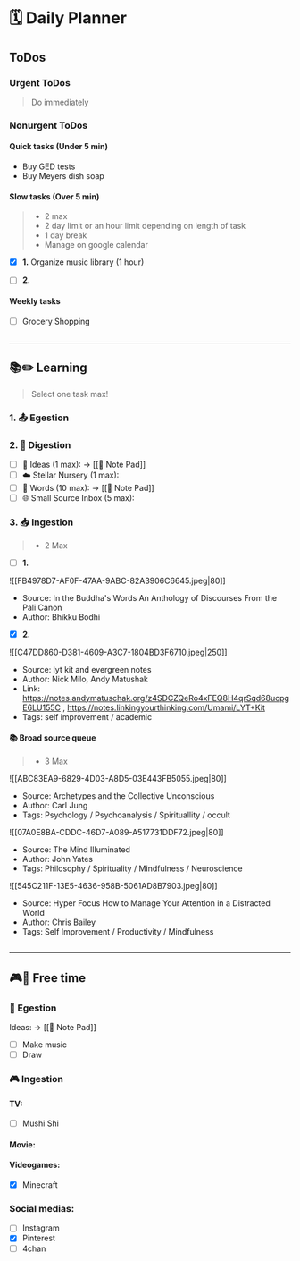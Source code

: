 # 🗓 Daily Planner

## ToDos

### Urgent ToDos

> Do immediately

### Nonurgent ToDos

#### Quick tasks (Under 5 min)

- Buy GED tests
- Buy Meyers dish soap

#### Slow tasks (Over 5 min)

> - 2 max
> - 2 day limit or an hour limit depending on length of task
> - 1 day break
> - Manage on google calendar 

- [x] **1.** Organize music library (1 hour)

- [ ] **2.** 

#### Weekly tasks

- [ ] Grocery Shopping

##
___

## **📚✏️ Learning**

> Select one task max!

### 1. 📤 Egestion

### 2. 📝 Digestion

- [ ] 💭 Ideas (1 max):  -> [[📝 Note Pad]]
- [ ] ☁️ Stellar Nursery (1 max): 
- [ ] 💬 Words (10 max):  -> [[📝 Note Pad]]
- [ ] 🌐 Small Source Inbox (5 max):  

### 3. 📥 Ingestion

> - 2 Max

- [ ] **1.** 

![[FB4978D7-AF0F-47AA-9ABC-82A3906C6645.jpeg|80]]
- Source: In the Buddha's Words An Anthology of Discourses From the Pali Canon
- Author: Bhikku Bodhi
>
- [x] **2.** 

![[C47DD860-D381-4609-A3C7-1804BD3F6710.jpeg|250]]
- Source: lyt kit and evergreen notes
- Author: Nick Milo, Andy Matushak
- Link: https://notes.andymatuschak.org/z4SDCZQeRo4xFEQ8H4qrSqd68ucpgE6LU155C , https://notes.linkingyourthinking.com/Umami/LYT+Kit
- Tags: self improvement / academic 

#### 📚 Broad source queue

> - 3 Max

![[ABC83EA9-6829-4D03-A8D5-03E443FB5055.jpeg|80]]
- Source: Archetypes and the Collective Unconscious
- Author: Carl Jung
- Tags: Psychology / Psychoanalysis / Spirituallity / occult

![[07A0E8BA-CDDC-46D7-A089-A517731DDF72.jpeg|80]]
- Source: The Mind Illuminated 
- Author: John Yates
- Tags: Philosophy / Spirituality / Mindfulness / Neuroscience

![[545C211F-13E5-4636-958B-5061AD8B7903.jpeg|80]]
- Source: Hyper Focus How to Manage Your Attention in a Distracted World
- Author: Chris Bailey
- Tags: Self Improvement / Productivity / Mindfulness

##
___

## **🎮🎨 Free time**

### 🎨 Egestion

Ideas:  -> [[📝 Note Pad]]

- [ ] Make music
- [ ] Draw

### 🎮 Ingestion

#### TV:

- [ ] Mushi Shi 

#### Movie: 



#### Videogames:

- [x] Minecraft 

### Social medias:

- [ ] Instagram
- [x] Pinterest
- [ ] 4chan

